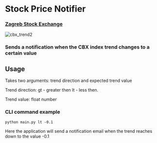# Stock Price Notifier
### [Zagreb Stock Exchange](https://zse.hr/en/indeks-366/365?isin=HRZB00ICBEX6)
![cbx_trend2](https://github.com/rivka-levit/stock-notifier/assets/122191238/0f958025-016b-4415-b79b-20e5e669b5ea)
### Sends a notification when the CBX index trend changes to a certain value

## Usage
Takes two arguments: trend direction and expected trend value

Trend direction:
gt - greater then 
lt - less then.

Trend value: float number

### CLI command example
```
python main.py lt -0.1
```
Here the application will send a notification email when the trend reaches down 
to the value -0.1
